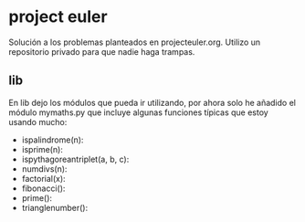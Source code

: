 # project euler

Solución a los problemas planteados en projecteuler.org. Utilizo un repositorio
privado para que nadie haga trampas.

## lib

En lib dejo los módulos que pueda ir utilizando, por ahora solo he añadido el
módulo mymaths.py que incluye algunas funciones típicas que estoy usando mucho:

- ispalindrome(n):
- isprime(n):
- ispythagoreantriplet(a, b, c):
- numdivs(n):
- factorial(x):
- fibonacci():
- prime():
- trianglenumber():
